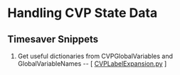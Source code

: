# Handling CVP State Data

## Timesaver Snippets

1. Get useful dictionaries from CVPGlobalVariables and GlobalVariableNames -- [ [CVPLabelExpansion.py](CVPLabelExpansion.py) ]
